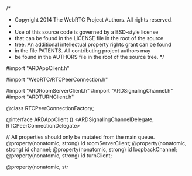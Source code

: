 /*
 *  Copyright 2014 The WebRTC Project Authors. All rights reserved.
 *
 *  Use of this source code is governed by a BSD-style license
 *  that can be found in the LICENSE file in the root of the source
 *  tree. An additional intellectual property rights grant can be found
 *  in the file PATENTS.  All contributing project authors may
 *  be found in the AUTHORS file in the root of the source tree.
 */

#import "ARDAppClient.h"

#import "WebRTC/RTCPeerConnection.h"

#import "ARDRoomServerClient.h"
#import "ARDSignalingChannel.h"
#import "ARDTURNClient.h"

@class RTCPeerConnectionFactory;

@interface ARDAppClient () <ARDSignalingChannelDelegate,
  RTCPeerConnectionDelegate>

// All properties should only be mutated from the main queue.
@property(nonatomic, strong) id<ARDRoomServerClient> roomServerClient;
@property(nonatomic, strong) id<ARDSignalingChannel> channel;
@property(nonatomic, strong) id<ARDSignalingChannel> loopbackChannel;
@property(nonatomic, strong) id<ARDTURNClient> turnClient;

@property(nonatomic, str